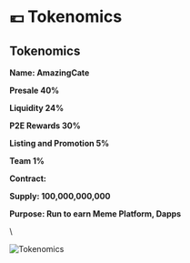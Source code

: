 # 💶 Tokenomics

## Tokenomics

**Name: AmazingCate**

**Presale 40%**

**Liquidity 24%**

**P2E Rewards 30%**

**Listing and Promotion 5%**

**Team 1%**

**Contract:**

**Supply: 100,000,000,000**

**Purpose: Run to earn Meme Platform, Dapps**

\


![Tokenomics](https://static.wixstatic.com/media/a1e158\_1a85f448aeee4f8998332a8f84333149\~mv2.png/v1/fill/w\_380,h\_380,al\_c,lg\_1,q\_85,enc\_auto/Asset%205.png)
